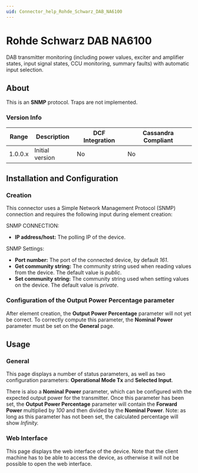 ```yaml
---
uid: Connector_help_Rohde_Schwarz_DAB_NA6100
---
```


# Rohde Schwarz DAB NA6100

DAB transmitter monitoring (including power values, exciter and amplifier states, input signal states, CCU monitoring, summary faults) with automatic input selection.

## About

This is an **SNMP** protocol. Traps are not implemented.

### Version Info

| **Range** | **Description** | **DCF Integration** | **Cassandra Compliant** |
|------------------|-----------------|---------------------|-------------------------|
| 1.0.0.x          | Initial version | No                  | No                      |

## Installation and Configuration

### Creation

This connector uses a Simple Network Management Protocol (SNMP) connection and requires the following input during element creation:

SNMP CONNECTION:

- **IP address/host:** The polling IP of the device.

SNMP Settings:

- **Port number:** The port of the connected device, by default *161*.
- **Get community string:** The community string used when reading values from the device. The default value is *public*.
- **Set community string:** The community string used when setting values on the device. The default value is *private*.

### Configuration of the Output Power Percentage parameter

After element creation, the **Output Power Percentage** parameter will not yet be correct.
To correctly compute this parameter, the **Nominal Power** parameter must be set on the **General** page.

## Usage

### General

This page displays a number of status parameters, as well as two configuration parameters: **Operational Mode Tx** and **Selected Input**.

There is also a **Nominal** **Power** parameter, which can be configured with the expected output power for the transmitter. Once this parameter has been set, the **Output Power Percentage** parameter will contain the **Forward Power** multiplied by *100* and then divided by the **Nominal Power**.
Note: as long as this parameter has not been set, the calculated percentage will show *Infinity.*

### Web Interface

This page displays the web interface of the device. Note that the client machine has to be able to access the device, as otherwise it will not be possible to open the web interface.
